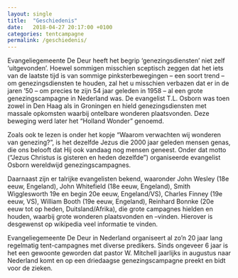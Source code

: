 ```yaml
---
layout: single
title:  "Geschiedenis"
date:   2018-04-27 20:17:00 +0100
categories: tentcampagne
permalink: /geschiedenis/
---
```

Evangeliegemeente De Deur heeft het begrip ‘genezingsdiensten’ niet zelf ‘uitgevonden’. Hoewel sommigen misschien sceptisch zeggen dat het iets van de laatste tijd is van sommige pinksterbewegingen – een soort trend – om genezingsdiensten te houden, zal het u misschien verbazen dat er in de jaren ’50 – om precies te zijn 54 jaar geleden in 1958 – al een grote genezingscampagne in Nederland was. De evangelist T.L. Osborn was toen zowel in Den Haag als in Groningen en hield genezingsdiensten met massale opkomsten waarbij ontelbare wonderen plaatsvonden. Deze beweging werd later het “Holland Wonder” genoemd.

Zoals ook te lezen is onder het kopje “Waarom verwachten wij wonderen van genezing?”, is het dezelfde Jezus die 2000 jaar geleden mensen genas, die ons belooft dat Hij ook vandaag nog mensen geneest. Onder dat motto (“Jezus Christus is gisteren en heden dezelfde”) organiseerde evangelist Osborn wereldwijd genezingscampagnes.

Daarnaast zijn er talrijke evangelisten bekend, waaronder John Wesley (18e eeuw, Engeland), John Whitefield (18e eeuw, Engeland), Smith Wigglesworth 19e en begin 20e eeuw, Engeland/VS), Charles Finney (19e eeuw, VS), William Booth (19e eeuw, Engeland), Reinhard Bonnke (20e eeuw tot op heden, Duitsland/Afrika), die grote campagnes hielden en houden, waarbij grote wonderen plaatsvonden en –vinden. Hierover is desgewenst op wikipedia veel informatie te vinden.

Evangeliegemeente De Deur in Nederland organiseert al zo’n 20 jaar lang regelmatig tent-campagnes met diverse predikers. Sinds ongeveer 6 jaar is het een gewoonte geworden dat pastor W. Mitchell jaarlijks in augustus naar Nederland komt en op een driedaagse genezingscampagne preekt en bidt voor de zieken.
